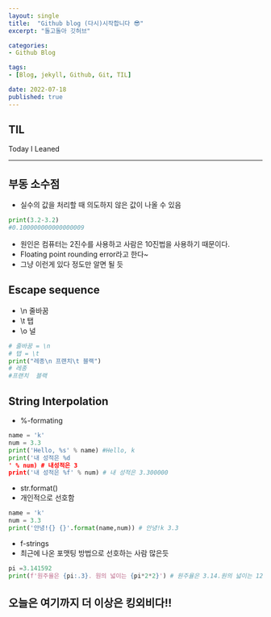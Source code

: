 ```yaml
---
layout: single
title:  "Github blog (다시)시작합니다 😎"
excerpt: "돌고돌아 깃허브"

categories:
- Github Blog

tags:
- [Blog, jekyll, Github, Git, TIL]

date: 2022-07-18
published: true
---
```


## TIL
Today I Leaned

---

## 부동 소수점

- 실수의 값을 처리할 때 의도하지 않은 값이 나올 수 있음
```python
print(3.2-3.2)
#0.100000000000000009 
 ```
- 원인은 컴퓨터는 2진수를 사용하고 사람은 10진법을 사용하기 때문이다.
- Floating point rounding error라고 한다~
- 그냥 이런게 있다 정도만 알면 될 듯

## Escape sequence
- \n 줄바꿈
- \t 탭
- \o 널

```python
# 줄바꿈 = \n
# 탭 = \t
print("레종\n 프랜치\t 블랙")
# 레종
#프랜치  블랙

```

## String Interpolation

- %-formating

```python
name = 'k'
num = 3.3
print('Hello, %s' % name) #Hello, k
print('내 성적은 %d
' % num) # 내성적은 3
print('내 성적은 %f' % num) # 내 성적은 3.300000
```

- str.format()
- 개인적으로 선호함
```python
name = 'k'
num = 3.3
print('안녕!{} {}'.format(name,num)) # 안녕!k 3.3 
```

- f-strings
- 최근에 나온 포맷팅 방법으로 선호하는 사람 많은듯

```python
pi =3.141592
print(f'원주율은 {pi:.3}. 원의 넓이는 {pi*2*2}') # 원주율은 3.14.원의 넓이는 12.56~
```

## 오늘은 여기까지 더 이상은 킹외비다!!

